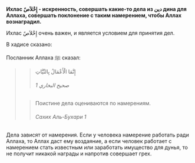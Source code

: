 **Ихлас إِخْلاَصٌ - искренность, совершать какие-то дела из دين дина для Аллаха, совершать
поклонение с таким намерением, чтобы Аллах вознаградил.**

Ихлас إِخْلاَصٌ очень важен, и является условием для принятия дел.

В хадисе сказано:

Посланник Аллаха ﷺ сказал:

>> إِنَّمَا الْأَعْمَالُ بِالنِّيَّاتِ
>>
>> ###### صحيح البخاري 1
>
>> Поистине дела оцениваются по намерениям.
>>
>> ###### Сахих Аль-Бухари 1

Дела зависят от намерения. Если у человека намерение работать ради
Аллаха, то Аллах даст ему воздаяние, а если человек работает с
намерением стать известным или заработать имущество для дунья, то не
получит никакой награды и напротив совершает грех. 

